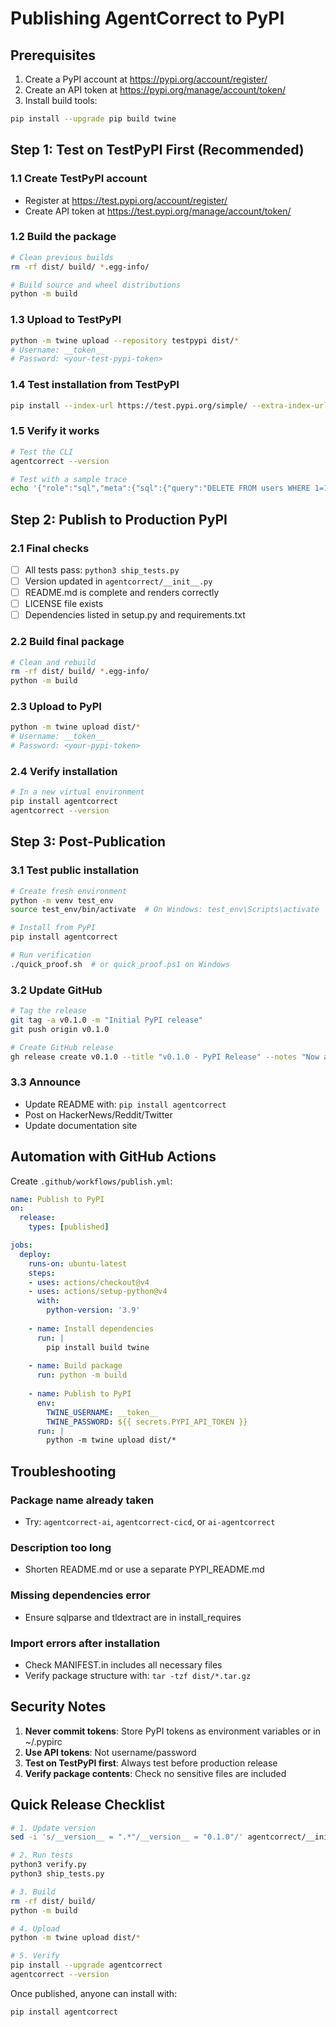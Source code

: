 # Publishing AgentCorrect to PyPI

## Prerequisites

1. Create a PyPI account at https://pypi.org/account/register/
2. Create an API token at https://pypi.org/manage/account/token/
3. Install build tools:
```bash
pip install --upgrade pip build twine
```

## Step 1: Test on TestPyPI First (Recommended)

### 1.1 Create TestPyPI account
- Register at https://test.pypi.org/account/register/
- Create API token at https://test.pypi.org/manage/account/token/

### 1.2 Build the package
```bash
# Clean previous builds
rm -rf dist/ build/ *.egg-info/

# Build source and wheel distributions
python -m build
```

### 1.3 Upload to TestPyPI
```bash
python -m twine upload --repository testpypi dist/*
# Username: __token__
# Password: <your-test-pypi-token>
```

### 1.4 Test installation from TestPyPI
```bash
pip install --index-url https://test.pypi.org/simple/ --extra-index-url https://pypi.org/simple/ agentcorrect
```

### 1.5 Verify it works
```bash
# Test the CLI
agentcorrect --version

# Test with a sample trace
echo '{"role":"sql","meta":{"sql":{"query":"DELETE FROM users WHERE 1=1"}}}' | agentcorrect analyze -
```

## Step 2: Publish to Production PyPI

### 2.1 Final checks
- [ ] All tests pass: `python3 ship_tests.py`
- [ ] Version updated in `agentcorrect/__init__.py`
- [ ] README.md is complete and renders correctly
- [ ] LICENSE file exists
- [ ] Dependencies listed in setup.py and requirements.txt

### 2.2 Build final package
```bash
# Clean and rebuild
rm -rf dist/ build/ *.egg-info/
python -m build
```

### 2.3 Upload to PyPI
```bash
python -m twine upload dist/*
# Username: __token__
# Password: <your-pypi-token>
```

### 2.4 Verify installation
```bash
# In a new virtual environment
pip install agentcorrect
agentcorrect --version
```

## Step 3: Post-Publication

### 3.1 Test public installation
```bash
# Create fresh environment
python -m venv test_env
source test_env/bin/activate  # On Windows: test_env\Scripts\activate

# Install from PyPI
pip install agentcorrect

# Run verification
./quick_proof.sh  # or quick_proof.ps1 on Windows
```

### 3.2 Update GitHub
```bash
# Tag the release
git tag -a v0.1.0 -m "Initial PyPI release"
git push origin v0.1.0

# Create GitHub release
gh release create v0.1.0 --title "v0.1.0 - PyPI Release" --notes "Now available: pip install agentcorrect"
```

### 3.3 Announce
- Update README with: `pip install agentcorrect`
- Post on HackerNews/Reddit/Twitter
- Update documentation site

## Automation with GitHub Actions

Create `.github/workflows/publish.yml`:
```yaml
name: Publish to PyPI
on:
  release:
    types: [published]

jobs:
  deploy:
    runs-on: ubuntu-latest
    steps:
    - uses: actions/checkout@v4
    - uses: actions/setup-python@v4
      with:
        python-version: '3.9'
    
    - name: Install dependencies
      run: |
        pip install build twine
    
    - name: Build package
      run: python -m build
    
    - name: Publish to PyPI
      env:
        TWINE_USERNAME: __token__
        TWINE_PASSWORD: ${{ secrets.PYPI_API_TOKEN }}
      run: |
        python -m twine upload dist/*
```

## Troubleshooting

### Package name already taken
- Try: `agentcorrect-ai`, `agentcorrect-cicd`, or `ai-agentcorrect`

### Description too long
- Shorten README.md or use a separate PYPI_README.md

### Missing dependencies error
- Ensure sqlparse and tldextract are in install_requires

### Import errors after installation
- Check MANIFEST.in includes all necessary files
- Verify package structure with: `tar -tzf dist/*.tar.gz`

## Security Notes

1. **Never commit tokens**: Store PyPI tokens as environment variables or in ~/.pypirc
2. **Use API tokens**: Not username/password
3. **Test on TestPyPI first**: Always test before production release
4. **Verify package contents**: Check no sensitive files are included

## Quick Release Checklist

```bash
# 1. Update version
sed -i 's/__version__ = ".*"/__version__ = "0.1.0"/' agentcorrect/__init__.py

# 2. Run tests
python3 verify.py
python3 ship_tests.py

# 3. Build
rm -rf dist/ build/
python -m build

# 4. Upload
python -m twine upload dist/*

# 5. Verify
pip install --upgrade agentcorrect
agentcorrect --version
```

Once published, anyone can install with:
```bash
pip install agentcorrect
```